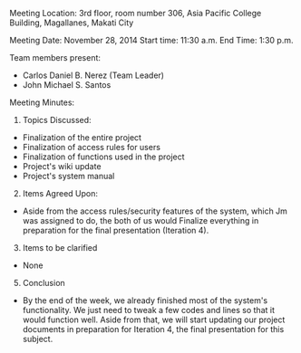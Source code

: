 Meeting Location: 3rd floor, room number 306, Asia Pacific College Building, Magallanes, Makati City

Meeting Date: November 28, 2014 Start time: 11:30 a.m. End Time: 1:30 p.m.

Team members present:

- Carlos Daniel B. Nerez (Team Leader)
- John Michael S. Santos

Meeting Minutes:

1. Topics Discussed:

- Finalization of the entire project
- Finalization of access rules for users
- Finalization of functions used in the project
- Project's wiki update
- Project's system manual

2. Items Agreed Upon:

- Aside from the access rules/security features of the system, which Jm was assigned to do, the both of us would Finalize everything in preparation for the final presentation (Iteration 4).

3. Items to be clarified

- None

5. Conclusion

- By the end of the week, we already finished most of the system's functionality. We just need to tweak a few codes and lines so that it would function well. Aside from that, we will start updating our project documents in preparation for Iteration 4, the final presentation for this subject.